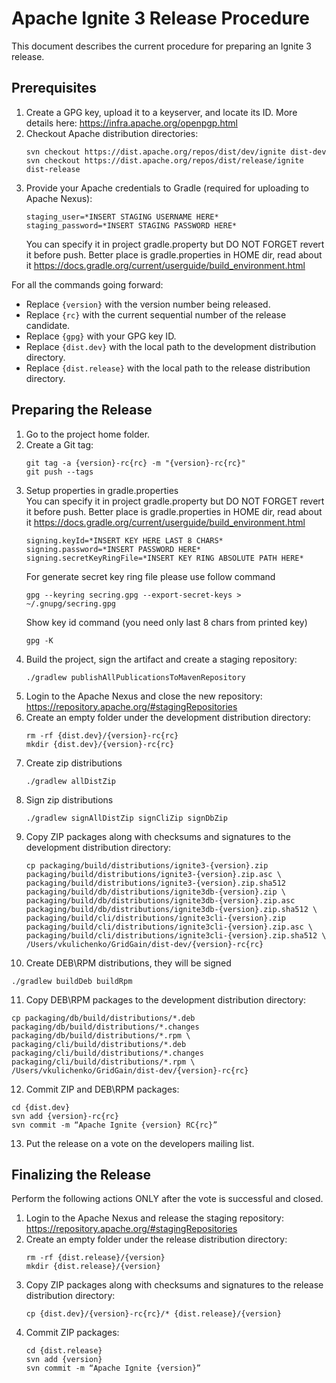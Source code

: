 # Apache Ignite 3 Release Procedure

This document describes the current procedure for preparing an Ignite 3 release.

## Prerequisites

1. Create a GPG key, upload it to a keyserver, and locate its ID. More details here: https://infra.apache.org/openpgp.html
2. Checkout Apache distribution directories:
   ```
   svn checkout https://dist.apache.org/repos/dist/dev/ignite dist-dev
   svn checkout https://dist.apache.org/repos/dist/release/ignite dist-release
   ```
3. Provide your Apache credentials to Gradle (required for uploading to Apache Nexus):
   ```
   staging_user=*INSERT STAGING USERNAME HERE*
   staging_password=*INSERT STAGING PASSWORD HERE*
   ```
   You can specify it in project gradle.property but DO NOT FORGET revert it before push.
   Better place is gradle.properties in HOME dir, read about it https://docs.gradle.org/current/userguide/build_environment.html

For all the commands going forward:
* Replace `{version}` with the version number being released.
* Replace `{rc}` with the current sequential number of the release candidate.
* Replace `{gpg}` with your GPG key ID.
* Replace `{dist.dev}` with the local path to the development distribution directory.
* Replace `{dist.release}` with the local path to the release distribution directory.

## Preparing the Release

1. Go to the project home folder.
2. Create a Git tag:
   ```
   git tag -a {version}-rc{rc} -m "{version}-rc{rc}"
   git push --tags
   ```
3. Setup properties in gradle.properties  
   You can specify it in project gradle.property but DO NOT FORGET revert it before push.
   Better place is gradle.properties in HOME dir, read about it https://docs.gradle.org/current/userguide/build_environment.html
   ```
   signing.keyId=*INSERT KEY HERE LAST 8 CHARS*
   signing.password=*INSERT PASSWORD HERE*
   signing.secretKeyRingFile=*INSERT KEY RING ABSOLUTE PATH HERE*
   ```
   For generate secret key ring file please use follow command
   ```
   gpg --keyring secring.gpg --export-secret-keys > ~/.gnupg/secring.gpg
   ```
   Show key id command (you need only last 8 chars from printed key)
   ```
   gpg -K
   ```
4. Build the project, sign the artifact and create a staging repository:
   ```
   ./gradlew publishAllPublicationsToMavenRepository
   ```
5. Login to the Apache Nexus and close the new repository: https://repository.apache.org/#stagingRepositories
6. Create an empty folder under the development distribution directory:
   ```
   rm -rf {dist.dev}/{version}-rc{rc}
   mkdir {dist.dev}/{version}-rc{rc}
   ```
7. Create zip distributions 
   ```
   ./gradlew allDistZip
   ```
8. Sign zip distributions
   ```
   ./gradlew signAllDistZip signCliZip signDbZip
   ```
9. Copy ZIP packages along with checksums and signatures to the development distribution directory:
   ```
   cp packaging/build/distributions/ignite3-{version}.zip packaging/build/distributions/ignite3-{version}.zip.asc \
   packaging/build/distributions/ignite3-{version}.zip.sha512 packaging/build/db/distributions/ignite3db-{version}.zip \
   packaging/build/db/distributions/ignite3db-{version}.zip.asc packaging/build/db/distributions/ignite3db-{version}.zip.sha512 \
   packaging/build/cli/distributions/ignite3cli-{version}.zip packaging/build/cli/distributions/ignite3cli-{version}.zip.asc \
   packaging/build/cli/distributions/ignite3cli-{version}.zip.sha512 \
   /Users/vkulichenko/GridGain/dist-dev/{version}-rc{rc}
   ```
10. Create DEB\RPM distributions, they will be signed 
   ```
   ./gradlew buildDeb buildRpm
   ```
11. Copy DEB\RPM packages to the development distribution directory:
   ```
   cp packaging/db/build/distributions/*.deb packaging/db/build/distributions/*.changes packaging/db/build/distributions/*.rpm \
   packaging/cli/build/distributions/*.deb packaging/cli/build/distributions/*.changes packaging/cli/build/distributions/*.rpm \
   /Users/vkulichenko/GridGain/dist-dev/{version}-rc{rc}
   ```
12. Commit ZIP and DEB\RPM packages:
   ```
   cd {dist.dev}
   svn add {version}-rc{rc}
   svn commit -m “Apache Ignite {version} RC{rc}”
   ```
13. Put the release on a vote on the developers mailing list.

## Finalizing the Release

Perform the following actions ONLY after the vote is successful and closed.

1. Login to the Apache Nexus and release the staging repository: https://repository.apache.org/#stagingRepositories
2. Create an empty folder under the release distribution directory:
   ```
   rm -rf {dist.release}/{version}
   mkdir {dist.release}/{version}
   ```
3. Copy ZIP packages along with checksums and signatures to the release distribution directory:
   ```
   cp {dist.dev}/{version}-rc{rc}/* {dist.release}/{version}
   ```
4. Commit ZIP packages:
   ```
   cd {dist.release}
   svn add {version}
   svn commit -m “Apache Ignite {version}”
   ```
   